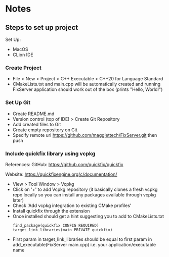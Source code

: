 # Notes

## Steps to set up project

Set Up:
- MacOS
- CLion IDE

### Create Project
- File > New > Project > C++ Executable > C++20 for Language Standard 
- CMakeLists.txt and main.cpp will be automatically created and running FixServer application should work out of the box (prints "Hello, World!")

### Set Up Git
* Create README.md
* Version control (top of IDE) > Create Git Repository
* Add created files to Git
* Create empty repository on Git
* Specify remote url https://github.com/maggiettech/FixServer.git then push

### Include quickfix library using vcpkg
References:
GitHub: https://github.com/quickfix/quickfix

Website: https://quickfixengine.org/c/documentation/

* View > Tool Window > Vcpkg
* Click on '+' to add Vcpkg repository (it basically clones a fresh vcpkg repo locally so you can install any packages available through vcpkg later)
* Check 'Add vcpkg integration to existing CMake profiles'
* Install quickfix through the extension
* Once installed should get a hint suggesting you to add to CMakeLists.txt 
    ``` 
    find_package(quickfix CONFIG REQUIRED)
    target_link_libraries(main PRIVATE quickfix)
    ```
* First param in target_link_libraries should be equal to first param in add_executable(FixServer main.cpp) i.e. your application/executable name
